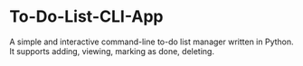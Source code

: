 # To-Do-List-CLI-App
A simple and interactive command-line to-do list manager written in Python. It supports adding, viewing, marking as done, deleting.
